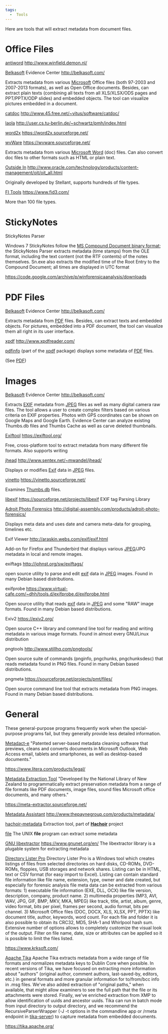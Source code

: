 ```yaml
---
tags:
  -  Tools
---
```

Here are tools that will extract metadata from document files.

# Office Files

[antiword](antiword.md)
<http://www.winfield.demon.nl/>

<!-- -->

[Belkasoft](belkasoft.md) Evidence Center
<http://belkasoft.com/>

Extracts metadata from various [Microsoft](microsoft.md) Office
files (both 97-2003 and 2007-2013 formats), as well as Open Office
documents. Besides, can extract plain texts (combining all texts from
all XLS/XLSX/ODS pages and PPT/PPTX/ODP slides) and embedded objects.
The tool can visualize pictures embedded in a document.

<!-- -->

[catdoc](catdoc.md)
<http://www.45.free.net/~vitus/software/catdoc/>

<!-- -->

[laola](laola.md)
<http://user.cs.tu-berlin.de/~schwartz/pmh/index.html>

<!-- -->

[word2x](word2x.md)
<https://word2x.sourceforge.net/>

<!-- -->

[wvWare](wvware.md)
<https://wvware.sourceforge.net/>

Extracts metadata from various [Microsoft Word](microsoft_office.md) (doc)
files. Can also convert doc files to other formats such as HTML or plain text.

<!-- -->

[Outside In](outside_in.md)
<http://www.oracle.com/technology/products/content-management/oit/oit_all.html>

Originally developed by Stellant, supports hundreds of file types.

<!-- -->

[FI Tools](fi_tools.md)
<https://www.fid3.com/>

More than 100 file types.

# StickyNotes

StickyNotes Parser

Windows 7 StickyNotes follow the [MS Compound Document binary
format](https://learn.microsoft.com/en-us/openspecs/windows_protocols/ms-cfb/53989ce4-7b05-4f8d-829b-d08d6148375b?redirectedfrom=MSDN);
the StickyNotes Parser extracts metadata (time stamps) from the OLE
format, including the text content (not the RTF contents) of the notes
themselves. Sn.exe also extracts the modified time of the Root Entry to
the Compound Document; all times are displayed in UTC format


<https://code.google.com/archive/p/winforensicaanalysis/downloads>

# PDF Files

[Belkasoft](belkasoft.md) Evidence Center
<http://belkasoft.com/>

Extracts metadata from [PDF](pdf.md) files. Besides, can extract
texts and embedded objects. For pictures, embedded into a PDF document,
the tool can visualize them all right in its user interface.

<!-- -->

[xpdf](xpdf.md)
<http://www.xpdfreader.com/>

[pdfinfo](pdfinfo.md) (part of the [xpdf](xpdf.md)
package) displays some metadata of [PDF](pdf.md) files.

(See [PDF](pdf.md))

# Images

[Belkasoft](belkasoft.md) Evidence Center
<http://belkasoft.com/>

Extracts [EXIF](exif.md) metadata from [JPEG](jpeg.md)
files as well as many digital camera raw files. The tool allows a user
to create complex filters based on various criteria on EXIF properties.
Photos with GPS coordinates can be shown on Google Maps and Google
Earth. Evidence Center can analyze existing Thumbs.db files and Thumbs
Cache as well as carve deleted thumbnails.

<!-- -->

[Exiftool](exiftool.md)
<https://exiftool.org/>

Free, cross-platform tool to extract metadata from many different file
formats. Also supports writing

<!-- -->

[jhead](jhead.md)
<http://www.sentex.net/~mwandel/jhead/>

Displays or modifies [Exif](exif.md) data in
[JPEG](jpeg.md) files.

<!-- -->

[vinetto](vinetto.md)
<https://vinetto.sourceforge.net/>

Examines [Thumbs.db](thumbs.db.md) files.

<!-- -->

[libexif](libexif.md)
<https://sourceforge.net/projects/libexif> EXIF tag Parsing Library

<!-- -->

[Adroit Photo Forensics](adroit_photo_forensics.md)
<http://digital-assembly.com/products/adroit-photo-forensics/>

Displays meta data and uses date and camera meta-data for grouping,
timelines etc.

<!-- -->

Exif Viewer
<http://araskin.webs.com/exif/exif.html>

Add-on for Firefox and Thunderbird that displays various
[JPEG](jpeg.md)/JPG metadata in local and remote images.

<!-- -->

exiftags
<http://johnst.org/sw/exiftags/>

open source utility to parse and edit [exif](exif.md) data in
[JPEG](jpeg.md) images. Found in many Debian based
distributions.

<!-- -->

exifprobe
<https://www.virtual-cafe.com/~dhh/tools.d/exifprobe.d/exifprobe.html>

Open source utility that reads [exif](exif.md) data in
[JPEG](jpeg.md) and some "RAW" image formats. Found in many
Debian based distributions.

<!-- -->

Exiv2
<https://exiv2.org/>

Open source C++ library and command line tool for reading and writing
metadata in various image formats. Found in almost every GNU/Linux
distribution

<!-- -->

pngtools
<http://www.stillhq.com/pngtools/>

Open source suite of commands (pnginfo, pngchunks, pngchunksdesc) that reads
metadata found in PNG files. Found in many Debian based distributions.

<!-- -->

pngmeta
<https://sourceforge.net/projects/pmt/files/>

Open source command line tool that extracts metadata from PNG images. Found in
many Debian based distributions.

# General

These general-purpose programs frequently work when the special-purpose
programs fail, but they generally provide less detailed information.

[Metadact-e](metadact-e.md)
"Patented server-based metadata cleaning software that previews, cleans
and converts documents in Microsoft Outlook, Web Access email, tablets
and smartphones, as well as desktop-based documents."

<https://www.litera.com/products/legal/>

<!-- -->

[Metadata Extraction Tool](metadata_extraction_tool.md)
"Developed by the National Library of New Zealand to programmatically
extract preservation metadata from a range of file formats like PDF
documents, image files, sound files Microsoft office documents, and many
others."

<https://meta-extractor.sourceforge.net/>

<!-- -->

[Metadata Assistant](metadata_assistant.md)
<http://www.thepaynegroup.com/products/metadata/>

<!-- -->

[hachoir-metadata](hachoir.md)
Extraction tool, part of **[Hachoir](hachoir.md)** project

<!-- -->

[file](file.md)
The UNIX **file** program can extract some metadata

<!-- -->

[GNU libextractor](gnu_libextractor.md)
<https://www.gnunet.org/en/> The libextractor library is a plugable
system for extracting metadata

<!-- -->

[Directory Lister Pro](directory_lister_pro.md)
Directory Lister Pro is a Windows tool which creates listings of files
from selected directories on hard disks, CD-ROMs, DVD-ROMs, floppies,
USB storages and network shares. Listing can be in HTML, text or CSV
format (for easy import to Excel). Listing can contain standard file
information like file name, extension, type, owner and date created, but
especially for forensic analysis file meta data can be extracted from
various formats: 1) executable file information (EXE, DLL, OCX) like
file version, description, company, product name. 2) multimedia
properties (MP3, AVI, WAV, JPG, GIF, BMP, MKV, MKA, MPEG) like track,
title, artist, album, genre, video format, bits per pixel, frames per
second, audio format, bits per channel. 3) Microsoft Office files (DOC,
DOCX, XLS, XLSX, PPT, PPTX) like document title, author, keywords, word
count. For each file and folder it is also possible to obtain its CRC32,
MD5, SHA-1 and Whirlpool hash sum. Extensive number of options allows to
completely customize the visual look of the output. Filter on file name,
date, size or attributes can be applied so it is possible to limit the
files listed.

<https://www.krksoft.com/>

<!-- -->

[Apache Tika](apache_tika.md)
Apache Tika extracts metadata from a wide range of file formats and
normalizes metadata keys to Dublin Core when possible. In recent
versions of Tika, we have focused on extracting more information about
"authors" (original author, comment authors, last-saved-by, editors,
etc.) in general formats and more granular information for to/from/bcc
info in .msg files. We've also added extraction of "original paths,"
when available, that might allow examiners to see the full path that the
file or its attachments were stored. Finally, we've enriched extraction
from XMP to allow identification of uuids and ancestor uuids. Tika can
run in batch mode from input directory to output directory, and we
recommend the RecursiveParserWrapper (-J -t options in the commandline
app or /rmeta endpoint in
[tika-server](https://cwiki.apache.org/confluence/display/tika/TikaJAXRS)) to capture
metadata from embedded documents.

<https://tika.apache.org/>

